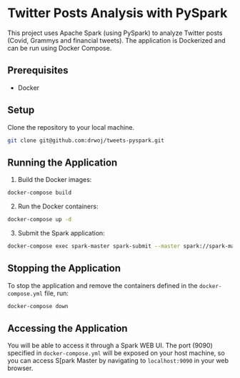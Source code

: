 # Twitter Posts Analysis with PySpark

This project uses Apache Spark (using PySpark) to analyze Twitter posts (Covid, Grammys and financial tweets). The application is Dockerized and can be run using Docker Compose.

## Prerequisites

- Docker

## Setup

Clone the repository to your local machine.

```bash
git clone git@github.com:drwoj/tweets-pyspark.git
```

## Running the Application

1. Build the Docker images:

```bash
docker-compose build
```

2. Run the Docker containers:

```bash
docker-compose up -d
```

3. Submit the Spark application:

```bash
docker-compose exec spark-master spark-submit --master spark://spark-master:7077 src/main.py
```

## Stopping the Application

To stop the application and remove the containers defined in the `docker-compose.yml` file, run:

```bash
docker-compose down
```

## Accessing the Application

You will be able to access it through a Spark WEB UI. The port (9090) specified in `docker-compose.yml` will be exposed on your host machine, so you can access S[park Master by navigating to `localhost:9090` in your web browser.
